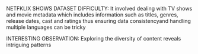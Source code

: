 NETFKLIX SHOWS DATASET
DIFFICULTY: It involved dealing with TV shows and movie metadata which includes information such as titles, genres, release dates, cast and ratings thus ensuring data consistencyand handling multiple languages can be tricky

INTERESTING OBSERVATION: Exploring the diversity of content reveals intriguing patterns

